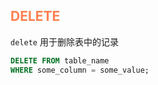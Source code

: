 ## <font color=coral>DELETE</font>
`delete` 用于删除表中的记录

```SQL
DELETE FROM table_name
WHERE some_column = some_value;
```